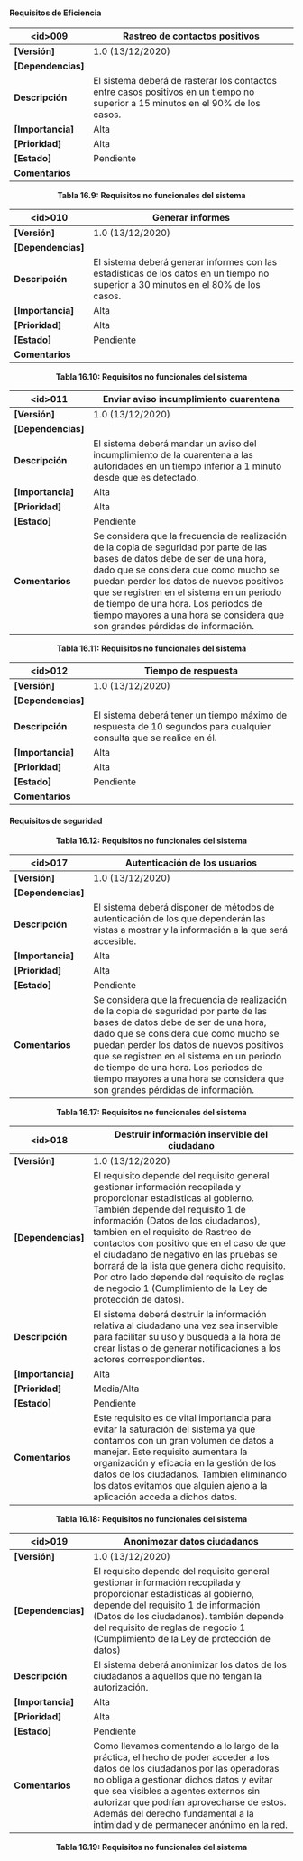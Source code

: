 #### Requisitos de Eficiencia

| **\<id>009** | Rastreo de contactos positivos |
| -- | -- |
| **[Versión]** | 1.0 (13/12/2020)|
| **[Dependencias]** |  |
| **Descripción** | El sistema deberá de rasterar los contactos entre casos positivos en un tiempo no superior a 15 minutos en el 90% de los casos. |
| **[Importancia]** |Alta |
| **[Prioridad]** |Alta |
| **[Estado]** | Pendiente|
| **Comentarios** |  |

<p align="center"> <b>Tabla 16.9: Requisitos no funcionales del sistema</b> <br> </p>

| **\<id>010** | Generar informes |
| -- | -- |
| **[Versión]** | 1.0 (13/12/2020)|
| **[Dependencias]** |  |
| **Descripción** | El sistema deberá generar informes con las estadísticas de los datos en un tiempo no superior a 30 minutos en el 80% de los casos. |
| **[Importancia]** |Alta |
| **[Prioridad]** |Alta |
| **[Estado]** | Pendiente|
| **Comentarios** |  |

<p align="center"> <b>Tabla 16.10: Requisitos no funcionales del sistema</b> <br> </p>

| **\<id>011** | Enviar aviso incumplimiento cuarentena |
| -- | -- |
| **[Versión]** | 1.0 (13/12/2020)|
| **[Dependencias]** |  |
| **Descripción** | El sistema deberá mandar un aviso del incumplimiento de la cuarentena a las autoridades en un tiempo inferior a 1 minuto desde que es detectado. |
| **[Importancia]** |Alta |
| **[Prioridad]** |Alta |
| **[Estado]** | Pendiente|
| **Comentarios** | Se considera que la frecuencia de realización de la copia de seguridad por parte de las bases de datos debe de ser de una hora, dado que se considera que como mucho se puedan perder los datos de nuevos positivos que se registren en el sistema en un periodo de tiempo de una hora. Los periodos de tiempo mayores a una hora se considera que son grandes pérdidas de información.|

<p align="center"> <b>Tabla 16.11: Requisitos no funcionales del sistema</b> <br> </p>

| **\<id>012** | Tiempo de respuesta |
| -- | -- |
| **[Versión]** | 1.0 (13/12/2020)|
| **[Dependencias]** |  |
| **Descripción** | El sistema deberá tener un tiempo máximo de respuesta de 10 segundos para cualquier consulta que se realice en él. |
| **[Importancia]** |Alta |
| **[Prioridad]** |Alta |
| **[Estado]** | Pendiente|
| **Comentarios** |  |

#### Requisitos de seguridad

<p align="center"> <b>Tabla 16.12: Requisitos no funcionales del sistema</b> <br> </p>

| **\<id>017** | Autenticación de los usuarios |
| -- | -- |
| **[Versión]** | 1.0 (13/12/2020)|
| **[Dependencias]** |  |
| **Descripción** | El sistema deberá disponer de métodos de autenticación de los que dependerán las vistas a mostrar y la información a la que será accesible. |
| **[Importancia]** |Alta |
| **[Prioridad]** |Alta |
| **[Estado]** | Pendiente|
| **Comentarios** | Se considera que la frecuencia de realización de la copia de seguridad por parte de las bases de datos debe de ser de una hora, dado que se considera que como mucho se puedan perder los datos de nuevos positivos que se registren en el sistema en un periodo de tiempo de una hora. Los periodos de tiempo mayores a una hora se considera que son grandes pérdidas de información.|

<p align="center"> <b>Tabla 16.17: Requisitos no funcionales del sistema</b> <br> </p>

| **\<id>018** | Destruir información inservible del ciudadano |
| -- | -- |
| **[Versión]** | 1.0 (13/12/2020) |
| **[Dependencias]** | El requisito depende del requisito general gestionar información recopilada y proporcionar estadisticas al gobierno. También depende del requisito 1 de información (Datos de los ciudadanos), tambien en el requisito de Rastreo de contactos con positivo que en el caso de que el ciudadano de negativo en las pruebas se borrará de la lista que genera dicho requisito. Por otro lado depende del requisito de reglas de negocio 1 (Cumplimiento de la Ley de protección de datos).|
| **Descripción** | El sistema deberá destruir la información relativa al ciudadano una vez sea inservible para facilitar su uso y busqueda a la hora de crear listas o de generar notificaciones a los actores correspondientes. |
| **[Importancia]** | Alta |
| **[Prioridad]** | Media/Alta |
| **[Estado]** | Pendiente |
| **Comentarios** | Este requisito es de vital importancia para evitar la saturación del sistema ya que contamos con un gran volumen de datos a manejar. Este requisito aumentara la organización y eficacia en la gestión de los datos de los ciudadanos. Tambien eliminando los datos  evitamos que alguien ajeno a la aplicación acceda a dichos datos. |

<p align="center"> <b>Tabla 16.18: Requisitos no funcionales del sistema</b> <br> </p>

| **\<id>019** | Anonimozar datos ciudadanos |
| -- | -- |
| **[Versión]** | 1.0 (13/12/2020) |
| **[Dependencias]** | El requisito depende del requisito general gestionar información recopilada y proporcionar estadisticas al gobierno, depende del requisito 1 de información (Datos de los ciudadanos). también depende del requisito de reglas de negocio 1 (Cumplimiento de la Ley de protección de datos) |
| **Descripción** | El sistema deberá anonimizar los datos de los ciudadanos a aquellos que no tengan la autorización. |
| **[Importancia]** | Alta |
| **[Prioridad]** | Alta |
| **[Estado]** | Pendiente |
| **Comentarios** | Como llevamos comentando a lo largo de la práctica, el hecho de poder acceder a los datos de los ciudadanos por las operadoras no obliga a gestionar dichos datos y evitar que sea visibles a agentes externos sin autorizar que podrían aprovecharse de estos. Además del derecho fundamental a la intimidad y de permanecer anónimo en la red. |

<p align="center"> <b>Tabla 16.19: Requisitos no funcionales del sistema</b> <br> </p>





